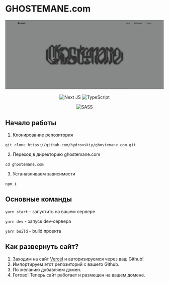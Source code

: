 # GHOSTEMANE.com

![Preview](./public/Preview.png)
<div align = 'center'>
  
  ![Next JS](https://img.shields.io/badge/Next-black?style=for-the-badge&logo=next.js&logoColor=white) ![TypeScript](https://img.shields.io/badge/typescript-%23007ACC.svg?style=for-the-badge&logo=typescript&logoColor=white)
  
  ![SASS](https://img.shields.io/badge/SASS-hotpink.svg?style=for-the-badge&logo=SASS&logoColor=white)
  
</div>

## Начало работы

1. Клонирование репозитория 

```git clone https://github.com/hydrovskiy/ghostemane.com.git```

2. Переход в директорию ghostemane.com

```cd ghostemane.com```

3. Устанавливаем зависимости

```npm i```

## Основные команды

```yarn start``` - запустить на вашем сервере

```yarn dev``` - запуск dev-сервера

```yarn build``` - build проекта

## Как развернуть сайт?

1. Заходим на сайт [Vercel](https://vercel.com) и авторизируемся через ваш Github!
2. Импортируем этот репозиторий с вашего Github.
3. По желанию добавляем домен.
4. Готово! Теперь сайт работает и размещен на вашем домене.
